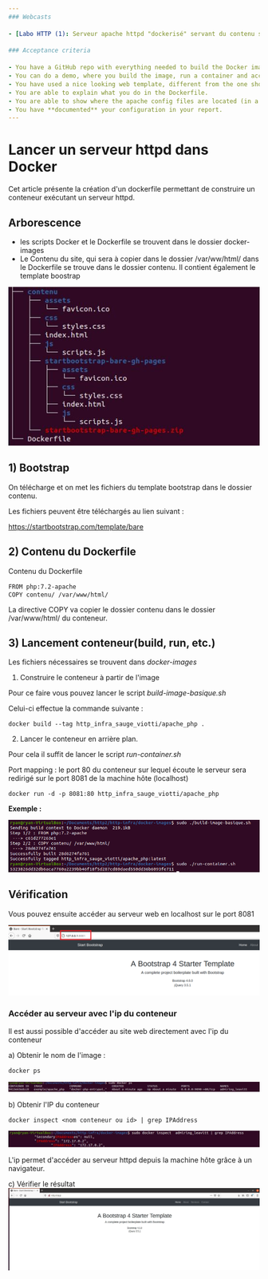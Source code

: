 ```yaml
---
### Webcasts

- [Labo HTTP (1): Serveur apache httpd "dockerisé" servant du contenu statique](https://www.youtube.com/watch?v=XFO4OmcfI3U)

### Acceptance criteria

- You have a GitHub repo with everything needed to build the Docker image.
- You can do a demo, where you build the image, run a container and access content from a browser.
- You have used a nice looking web template, different from the one shown in the webcast.
- You are able to explain what you do in the Dockerfile.
- You are able to show where the apache config files are located (in a running container).
- You have **documented** your configuration in your report.
---
```




# Lancer un serveur httpd dans Docker

Cet article présente la création d'un dockerfile permettant de construire un conteneur exécutant un serveur httpd.

## Arborescence

- les scripts Docker et le Dockerfile se trouvent dans le dossier docker-images
- Le Contenu du site, qui sera à copier dans le dossier /var/ww/html/ dans le Dockerfile se trouve dans le dossier contenu. Il contient également le template boostrap

![10-liting-arborescence](assets/18-lab-arborescence.JPG)



## 1) Bootstrap

On télécharge et on met les fichiers du template bootstrap dans le dossier contenu.

Les fichiers peuvent être téléchargés au lien suivant : 

https://startbootstrap.com/template/bare



## 2) Contenu du Dockerfile

Contenu du Dockerfile

```
FROM php:7.2-apache
COPY contenu/ /var/www/html/
```

La directive COPY va copier le dossier contenu dans le dossier /var/www/html/ du conteneur.

##  3) Lancement conteneur(build, run, etc.)

Les fichiers nécessaires se trouvent dans *docker-images*

1) Construire le conteneur à partir de l'image

Pour ce faire vous pouvez lancer le script *build-image-basique.sh*

Celui-ci effectue la commande suivante :

```
docker build --tag http_infra_sauge_viotti/apache_php .
```

2) Lancer le conteneur en arrière plan.

Pour cela il suffit de lancer le script *run-container.sh*

Port mapping : le port 80  du conteneur sur lequel écoute le serveur sera redirigé sur le port 8081 de la machine hôte (localhost)

```
docker run -d -p 8081:80 http_infra_sauge_viotti/apache_php

```



**Exemple :**

![build-run](assets/build-run.PNG)



## Vérification

Vous pouvez ensuite accéder au serveur web en localhost sur le port 8081

![verif-localhost](assets/verif-localhost.PNG)

### Accéder au serveur avec l'ip du conteneur

Il est aussi possible d'accéder au site web directement avec l'ip du conteneur

a) Obtenir le nom de l'image :

```bash
docker ps
```

![16-lab-ps](assets/16-lab-ps.JPG)

b) Obtenir l'IP du conteneur

```
docker inspect <nom conteneur ou id> | grep IPAddress
```

![15-labo-ip-grep](assets/15-labo-ip-grep.JPG)

L'ip permet d'accéder au serveur httpd depuis la machine hôte grâce à un navigateur.

c) Vérifier le résultat![14-affichage-site-template](assets/14-affichage-site-template.JPG)